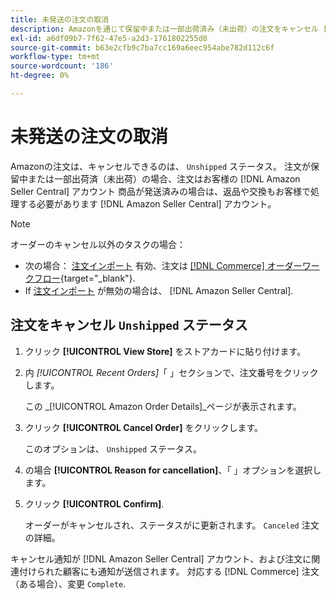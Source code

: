```yaml
---
title: 未発送の注文の取消
description: Amazonを通じて保留中または一部出荷済み（未出荷）の注文をキャンセル [!DNL Seller Central] アカウント
exl-id: a6df09b7-7f62-47e5-a2d3-1761802255d0
source-git-commit: b63e2cfb9c7ba7cc169a6eec954abe782d112c6f
workflow-type: tm+mt
source-wordcount: '186'
ht-degree: 0%

---
```


# 未発送の注文の取消

Amazonの注文は、キャンセルできるのは、 `Unshipped` ステータス。 注文が保留中または一部出荷済（未出荷）の場合、注文はお客様の [!DNL Amazon Seller Central] アカウント 商品が発送済みの場合は、返品や交換もお客様で処理する必要があります [!DNL Amazon Seller Central] アカウント。

>[!NOTE]
>
>オーダーのキャンセル以外のタスクの場合：
>
>- 次の場合： [注文インポート](./order-settings.md) 有効、注文は [[!DNL Commerce] オーダーワークフロー](https://docs.magento.com/user-guide/sales/orders.html){target="_blank"}.
>- If [注文インポート](./order-settings.md) が無効の場合は、 [!DNL Amazon Seller Central].


## 注文をキャンセル `Unshipped` ステータス

1. クリック **[!UICONTROL View Store]** をストアカードに貼り付けます。

1. 内 _[!UICONTROL Recent Orders]_「 」セクションで、注文番号をクリックします。

   この _[!UICONTROL Amazon Order Details]_ページが表示されます。

1. クリック **[!UICONTROL Cancel Order]** をクリックします。

   このオプションは、 `Unshipped` ステータス。

1. の場合 **[!UICONTROL Reason for cancellation]**、「 」オプションを選択します。

1. クリック **[!UICONTROL Confirm]**.

   オーダーがキャンセルされ、ステータスがに更新されます。 `Canceled` 注文の詳細。

キャンセル通知が [!DNL Amazon Seller Central] アカウント、および注文に関連付けられた顧客にも通知が送信されます。 対応する [!DNL Commerce] 注文（ある場合）、変更 `Complete`.
